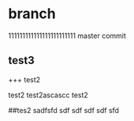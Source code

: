 # branch
111111111111111111111111
master
commit


## test3


+++ test2


test2
test2ascascc
test2

##tes2
sadfsfd
sdf
sdf
sdf
sdf
sfd
